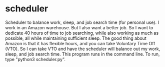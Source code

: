 # scheduler
Scheduler to balance work, sleep, and job search time (for personal use).
I work in an Amazon warehouse. But I also want a better job. So I want to dedicate 40 hours of time to job searching, while also working as much as possible, all while maintaining sufficient sleep. The good thing about Amazon is that it has flexible hours, and you can take Voluntary Time Off (VTO). So I can take VTO and have the scheduler will balance out my work, sleep, and job search time.
This program runs in the command line. To run, type "python3 scheduler.py".
